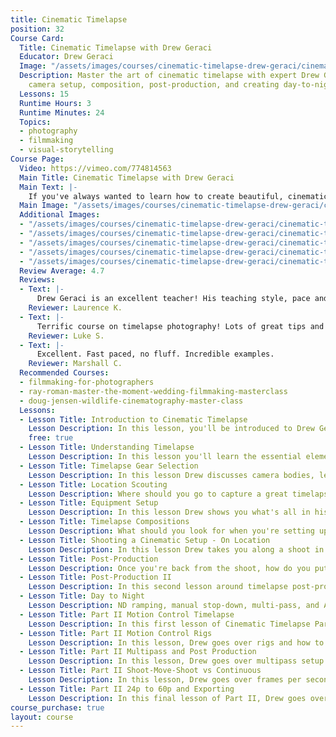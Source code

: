 ```yaml
---
title: Cinematic Timelapse
position: 32
Course Card:
  Title: Cinematic Timelapse with Drew Geraci
  Educator: Drew Geraci
  Image: "/assets/images/courses/cinematic-timelapse-drew-geraci/cinematic-timelapse-drew-geraci.jpg"
  Description: Master the art of cinematic timelapse with expert Drew Geraci. Learn
    camera setup, composition, post-production, and creating day-to-night transitions.
  Lessons: 15
  Runtime Hours: 3
  Runtime Minutes: 24
  Topics:
  - photography
  - filmmaking
  - visual-storytelling
Course Page:
  Video: https://vimeo.com/774814563
  Main Title: Cinematic Timelapse with Drew Geraci
  Main Text: |-
    If you've always wanted to learn how to create beautiful, cinematic timelapse, this course is for you. Drew Geraci has worked on some of the most well-known timelapse sequences in the world, and in this two part course he will teach you how to create your own cinematic timelapse. From setting up cameras, choosing the right composition, the best workflow for post-production, and how to create seamless day-to-night transitions.
  Main Image: "/assets/images/courses/cinematic-timelapse-drew-geraci/cinematic-timelapse-drew-geraci-1.jpg"
  Additional Images: 
  - "/assets/images/courses/cinematic-timelapse-drew-geraci/cinematic-timelapse-drew-geraci-2.jpg"
  - "/assets/images/courses/cinematic-timelapse-drew-geraci/cinematic-timelapse-drew-geraci-3.jpg"
  - "/assets/images/courses/cinematic-timelapse-drew-geraci/cinematic-timelapse-drew-geraci-4.jpg"
  - "/assets/images/courses/cinematic-timelapse-drew-geraci/cinematic-timelapse-drew-geraci-5.jpg"
  - "/assets/images/courses/cinematic-timelapse-drew-geraci/cinematic-timelapse-drew-geraci-6.jpg"
  Review Average: 4.7
  Reviews:
  - Text: |-
      Drew Geraci is an excellent teacher! His teaching style, pace and information are engaging. The course goes through everything you need to get up and running as a pro. You just need to go out and shoot!
    Reviewer: Laurence K.
  - Text: |-
      Terrific course on timelapse photography! Lots of great tips and practical information on how to deal with variables in the field. I love that he uses Davinci Resolve to process everything, so much easier than the old way of needing Lightroom and LRTimelapse. Great stuff!
    Reviewer: Luke S.
  - Text: |-
      Excellent. Fast paced, no fluff. Incredible examples.
    Reviewer: Marshall C.
  Recommended Courses:
  - filmmaking-for-photographers
  - ray-roman-master-the-moment-wedding-filmmaking-masterclass
  - doug-jensen-wildlife-cinematography-master-class
  Lessons:
  - Lesson Title: Introduction to Cinematic Timelapse
    Lesson Description: In this lesson, you'll be introduced to Drew Geraci and the art of cinematic timelapse. What is the difference between cinematic timelapse and regular timelapse that you might film with a GoPro or your phone? What are the tools you'll need? You'll also see a breakdown of the modules for this course. This lesson is free to watch.
    free: true
  - Lesson Title: Understanding Timelapse
    Lesson Description: In this lesson you'll learn the essential elements to creating a timelapse, the different use cases, how you can implement it in your work, the different types of subjects that make for a great timelapse, and the interval settings that Drew recommends for different types of subjects.
  - Lesson Title: Timelapse Gear Selection
    Lesson Description: In this lesson Drew discusses camera bodies, lenses, ND filters and accessories, and everything else gear-related when it comes to timelapse production.
  - Lesson Title: Location Scouting
    Lesson Description: Where should you go to capture a great timelapse? The first thing you want to do is scout your location, and Drew gives you an overview of what he looks for when he's location scouting. Will there be people, animals, or unpredictable weather in your shot? Is the location open and accessible? Are there interesting moving elements?
  - Lesson Title: Equipment Setup
    Lesson Description: In this lesson Drew shows you what's all in his bag when he goes out to shoot a timelapse, and how he recommends you setup your camera for timelapse capture.
  - Lesson Title: Timelapse Compositions
    Lesson Description: What should you look for when you're setting up a timelapse shot? How do you compose and execute the perfect timelapse?
  - Lesson Title: Shooting a Cinematic Setup - On Location
    Lesson Description: In this lesson Drew takes you along a shoot in Wyoming as he sets up and composes a cinematic timelapse.
  - Lesson Title: Post-Production
    Lesson Description: Once you're back from the shoot, how do you put all your images together to make a compelling timelapse movie? Drew shows you how to compile the images, color correct and stabilize the video, and export, all in DaVinci Resolve.
  - Lesson Title: Post-Production II
    Lesson Description: In this second lesson around timelapse post-production, you'll learn how to remove flicker, objects and debris, how to stylizing masks, and how to mix timelapse with live action.
  - Lesson Title: Day to Night
    Lesson Description: ND ramping, manual stop-down, multi-pass, and Aperture Priority plus Auto ISO ramping is covered in this lesson.
  - Lesson Title: Part II Motion Control Timelapse
    Lesson Description: In this first lesson of Cinematic Timelapse Part II, Drew gives an overview of motion control timelapse, the expectations from the operator and viewer's perspective, and how to control movement.
  - Lesson Title: Part II Motion Control Rigs
    Lesson Description: In this lesson, Drew goes over rigs and how to setup in the field.
  - Lesson Title: Part II Multipass and Post Production
    Lesson Description: In this lesson, Drew goes over multipass setup and post production techniques.
  - Lesson Title: Part II Shoot-Move-Shoot vs Continuous
    Lesson Description: In this lesson, Drew goes over frames per second options as well as shoot-move-shoot vs continous modes.
  - Lesson Title: Part II 24p to 60p and Exporting
    Lesson Description: In this final lesson of Part II, Drew goes over converting 24p to 60p, as well as exporting multiple clips.
course_purchase: true
layout: course
---
```



